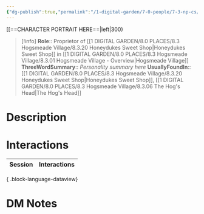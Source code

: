 ```yaml
---
{"dg-publish":true,"permalink":"/1-digital-garden/7-0-people/7-3-np-cs/persephone-bones/","tags":["#person","hogsmeade","hogsmeade-resident","shopkeeper"]}
---
```


[[==CHARACTER PORTRAIT HERE==|left|300)
>[!info] 
>**Role**:: Proprietor of [[1 DIGITAL GARDEN/8.0 PLACES/8.3 Hogsmeade Village/8.3.20 Honeydukes Sweet Shop\|Honeydukes Sweet Shop]] in [[1 DIGITAL GARDEN/8.0 PLACES/8.3 Hogsmeade Village/8.3.01 Hogsmeade Village - Overview\|Hogsmeade Village]]
>**ThreeWordSummary**:: *Personality summary here*
>**UsuallyFoundIn**:: [[1 DIGITAL GARDEN/8.0 PLACES/8.3 Hogsmeade Village/8.3.20 Honeydukes Sweet Shop\|Honeydukes Sweet Shop]], [[1 DIGITAL GARDEN/8.0 PLACES/8.3 Hogsmeade Village/8.3.06 The Hog's Head\|The Hog's Head]]

# Description


# Interactions

| Session | Interactions |
| ------- | ------------ |

{ .block-language-dataview}


# DM Notes
